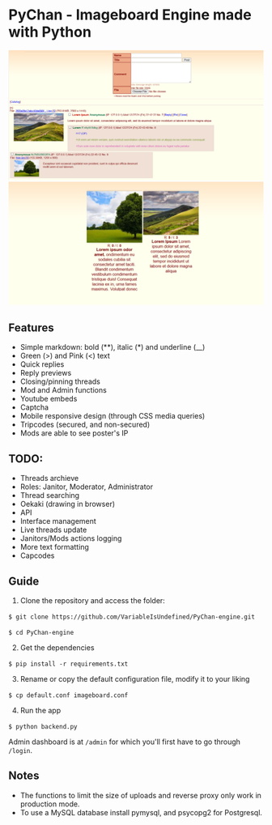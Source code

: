 # PyChan - Imageboard Engine made with Python
![Screenshot](image.png)
![Screenshot](catalog.png)

## Features
- Simple markdown: bold (**), italic (*) and underline (__)
- Green (>) and Pink (<) text
- Quick replies
- Reply previews
- Closing/pinning threads
- Mod and Admin functions
- Youtube embeds
- Captcha
- Mobile responsive design (through CSS media queries)
- Tripcodes (secured, and non-secured)
- Mods are able to see poster's IP

## TODO:
- Threads archieve
- Roles: Janitor, Moderator, Administrator
- Thread searching
- Oekaki (drawing in browser)
- API
- Interface management
- Live threads update
- Janitors/Mods actions logging
- More text formatting
- Capcodes

## Guide
1. Clone the repository and access the folder:

`$ git clone https://github.com/VariableIsUndefined/PyChan-engine.git`

`$ cd PyChan-engine`

2. Get the dependencies

`$ pip install -r requirements.txt`

3. Rename or copy the default configuration file, modify it to your liking

`$ cp default.conf imageboard.conf`

4. Run the app

`$ python backend.py`

Admin dashboard is at `/admin` for which you'll first have to go through `/login`.

## Notes
- The functions to limit the size of uploads and reverse proxy only work in production mode.
- To use a MySQL database install pymysql, and psycopg2 for Postgresql.
